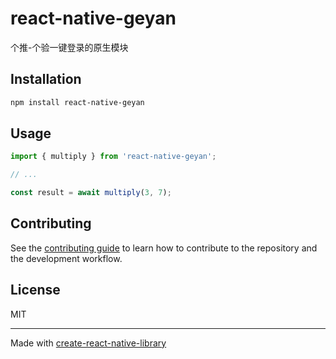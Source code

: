 # react-native-geyan

个推-个验一键登录的原生模块

## Installation

```sh
npm install react-native-geyan
```

## Usage

```js
import { multiply } from 'react-native-geyan';

// ...

const result = await multiply(3, 7);
```

## Contributing

See the [contributing guide](CONTRIBUTING.md) to learn how to contribute to the repository and the development workflow.

## License

MIT

---

Made with [create-react-native-library](https://github.com/callstack/react-native-builder-bob)
